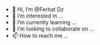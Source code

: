 - 👋 Hi, I’m @Ferhat Dz
- 👀 I’m interested in ...
- 🌱 I’m currently learning ...
- 💞️ I’m looking to collaborate on ...
- 📫 How to reach me ...

<!---
@Ferhat Dz/ is a ✨ special ✨ repository because its `README.md` (this file) appears on your GitHub profile.
You can click the Preview link to take a look at your changes.
--->
